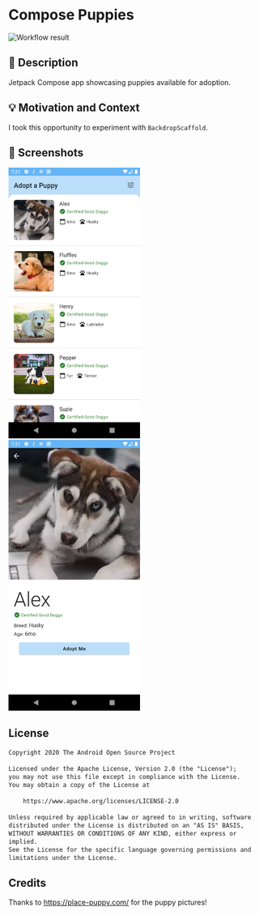 # Compose Puppies

<!--- Replace <OWNER> with your Github Username and <REPOSITORY> with the name of your repository. -->
<!--- You can find both of these in the url bar when you open your repository in github. -->
![Workflow result](https://github.com/bherbst/ComposePuppies/workflows/Check/badge.svg)


## :scroll: Description
<!--- Describe your app in one or two sentences -->

Jetpack Compose app showcasing puppies available for adoption.


## :bulb: Motivation and Context
<!--- Optionally point readers to interesting parts of your submission. -->
<!--- What are you especially proud of? -->

I took this opportunity to experiment with `BackdropScaffold`.

## :camera_flash: Screenshots
<!-- You can add more screenshots here if you like -->
<img src="/results/screenshot_1.png" width="260">&emsp;<img src="/results/screenshot_2.png" width="260">

## License
```
Copyright 2020 The Android Open Source Project

Licensed under the Apache License, Version 2.0 (the "License");
you may not use this file except in compliance with the License.
You may obtain a copy of the License at

    https://www.apache.org/licenses/LICENSE-2.0

Unless required by applicable law or agreed to in writing, software
distributed under the License is distributed on an "AS IS" BASIS,
WITHOUT WARRANTIES OR CONDITIONS OF ANY KIND, either express or implied.
See the License for the specific language governing permissions and
limitations under the License.
```


## Credits
Thanks to https://place-puppy.com/ for the puppy pictures!